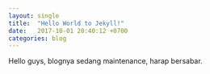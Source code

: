 ```yaml
---
layout: single
title:  "Hello World to Jekyll!"
date:   2017-10-01 20:40:12 +0700
categories: blog
---
```


Hello guys, blognya sedang maintenance, harap bersabar.